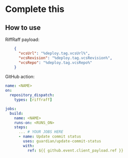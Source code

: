 # Complete this


## How to use

RiffRaff payload: 
```json
    {
      "vcsUrl": "%deploy.tag.vcsUrl%",
      "vcsRevision": "%deploy.tag.vcsRevision%",
      "vcsRepo": "%deploy.tag.vcsRepo%"
    }
```

GitHub action:
```yaml
name: <NAME>
on:
  repository_dispatch:
    types: [riffraff]

jobs:
  build:
    name: <NAME>
    runs-on: <RUNS_ON>
    steps:
      ... # YOUR JOBS HERE
      - name: Update commit status
        uses: guardian/update-commit-status
        with:
          ref: ${{ github.event.client_payload.ref }}

```
